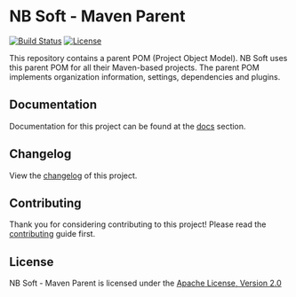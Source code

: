 # NB Soft - Maven Parent

[![Build Status]](https://travis-ci.org/nbsoft/nbsoft-maven-parent)
[![License]](http://www.apache.org/licenses/LICENSE-2.0.txt)

This repository contains a parent POM (Project Object Model).
NB Soft uses this parent POM for all their Maven-based projects.
The parent POM implements organization information, settings, dependencies and plugins.

## Documentation

Documentation for this project can be found at the [docs] section.

## Changelog

View the [changelog] of this project.

## Contributing

Thank you for considering contributing to this project! Please read the [contributing] guide first.

## License

NB Soft - Maven Parent is licensed under the [Apache License, Version 2.0]

[Build Status]: https://travis-ci.org/nbsoft/nbsoft-maven-parent.svg?branch=master
[License]: https://img.shields.io/github/license/nbsoft/nbsoft-maven-parent.svg
[docs]: http://nbsoft-maven-parent.nbsoft.org/docs/1
[changelog]: CHANGELOG.md
[contributing]: CONTRIBUTING.md
[Apache License, Version 2.0]: http://www.apache.org/licenses/LICENSE-2.0.txt
